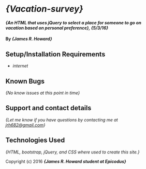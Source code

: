 # _{Vacation-survey}_

#### _{An HTML that uses jQuery to select a place for someone to go on vacation based on personal preference}, {5/3/16}_

#### By _**{James R. Howard}**_

## Setup/Installation Requirements

* _internet_

## Known Bugs

_{No know issues at this point in time}_

## Support and contact details

_{Let me know if you have questions by contacting me at jrh682@gmail.com}_

## Technologies Used

_{HTML, bootstrap, jQuery, and CSS where used to create this site.}_

Copyright (c) 2016 **_{James R. Howard student at Epicodus}_**
